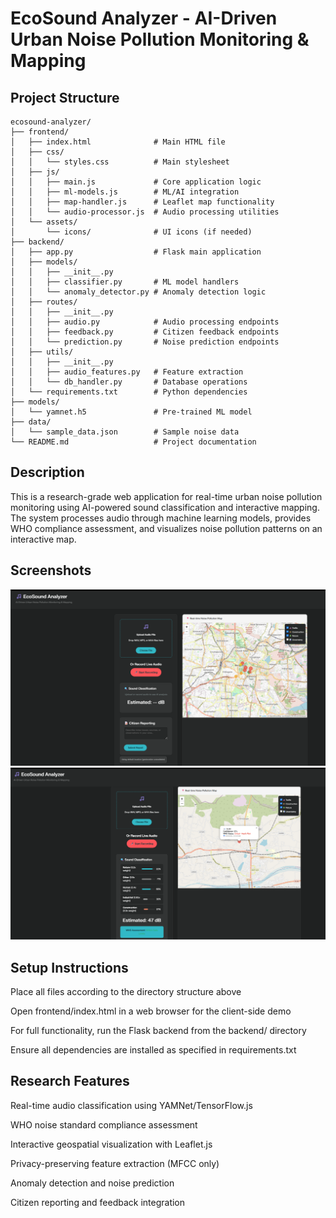 # EcoSound Analyzer - AI-Driven Urban Noise Pollution Monitoring & Mapping


## Project Structure
```
ecosound-analyzer/
├── frontend/
│   ├── index.html              # Main HTML file
│   ├── css/
│   │   └── styles.css          # Main stylesheet
│   ├── js/
│   │   ├── main.js             # Core application logic
│   │   ├── ml-models.js        # ML/AI integration
│   │   ├── map-handler.js      # Leaflet map functionality
│   │   └── audio-processor.js  # Audio processing utilities
│   └── assets/
│       └── icons/              # UI icons (if needed)
├── backend/
│   ├── app.py                  # Flask main application
│   ├── models/
│   │   ├── __init__.py
│   │   ├── classifier.py       # ML model handlers
│   │   └── anomaly_detector.py # Anomaly detection logic
│   ├── routes/
│   │   ├── __init__.py
│   │   ├── audio.py            # Audio processing endpoints
│   │   ├── feedback.py         # Citizen feedback endpoints
│   │   └── prediction.py       # Noise prediction endpoints
│   ├── utils/
│   │   ├── __init__.py
│   │   ├── audio_features.py   # Feature extraction
│   │   └── db_handler.py       # Database operations
│   └── requirements.txt        # Python dependencies
├── models/
│   └── yamnet.h5               # Pre-trained ML model
├── data/
│   └── sample_data.json        # Sample noise data
└── README.md                   # Project documentation
```

## Description
This is a research-grade web application for real-time urban noise pollution monitoring using AI-powered sound classification and interactive mapping. The system processes audio through machine learning models, provides WHO compliance assessment, and visualizes noise pollution patterns on an interactive map.

## Screenshots
![Priliminary Screenshot](home_page.png)
![Recording Details Screenshot](recording_details.png)

## Setup Instructions
Place all files according to the directory structure above

Open frontend/index.html in a web browser for the client-side demo

For full functionality, run the Flask backend from the backend/ directory

Ensure all dependencies are installed as specified in requirements.txt

## Research Features
Real-time audio classification using YAMNet/TensorFlow.js

WHO noise standard compliance assessment

Interactive geospatial visualization with Leaflet.js

Privacy-preserving feature extraction (MFCC only)

Anomaly detection and noise prediction

Citizen reporting and feedback integration